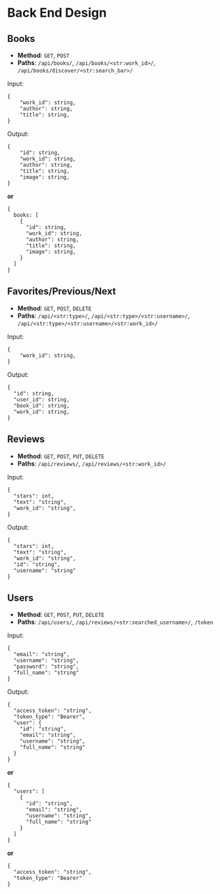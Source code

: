# Back End Design

## Books

  - **Method**: `GET`, `POST`
  - **Paths**: `/api/books/`, `/api/books/<str:work_id>/`, `/api/books/discover/<str:search_bar>/`

Input: 
```
{
    "work_id": string,
    "author": string,
    "title": string,
}
```

Output: 
```
{
    "id": string,
    "work_id": string,
    "author": string,
    "title": string,
    "image": string,
}
```

**or**
```
{
  books: [
    {
      "id": string,
      "work_id": string,
      "author": string,
      "title": string,
      "image": string,
    }
  ]
}
```
## Favorites/Previous/Next
  - **Method**: `GET`, `POST`, `DELETE`
  - **Paths**: `/api/<str:type>/`, `/api/<str:type>/<str:username>/`, `/api/<str:type>/<str:username>/<str:work_id>/`

Input: 
```
{
    "work_id": string,
}
```

Output: 
```
{
  "id": string,
  "user_id": string,
  "book_id": string,
  "work_id": string,
}
```
## Reviews
  - **Method**: `GET`, `POST`, `PUT`, `DELETE`
  - **Paths**: `/api/reviews/`, `/api/reviews/<str:work_id>/`

Input: 
```
{
  "stars": int,
  "text": "string",
  "work_id": "string",
}
```

Output: 
```
{
  "stars": int,
  "text": "string",
  "work_id": "string",
  "id": "string",
  "username": "string"
}
```
## Users
  - **Method**: `GET`, `POST`, `PUT`, `DELETE`
  - **Paths**: `/api/users/`, `/api/reviews/<str:searched_username>/`, `/token`

Input: 
```
{
  "email": "string",
  "username": "string",
  "password": "string",
  "full_name": "string"
}
```

Output: 
```
{
  "access_token": "string",
  "token_type": "Bearer",
  "user": {
    "id": "string",
    "email": "string",
    "username": "string",
    "full_name": "string"
  }
}
```

**or**
```
{
  "users": [
    {
      "id": "string",
      "email": "string",
      "username": "string",
      "full_name": "string"
    }
  ]
}
```

**or**
```
{
  "access_token": "string",
  "token_type": "Bearer"
}
```